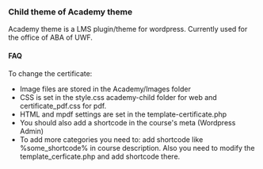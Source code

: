 <h3>Child theme of Academy theme</h3>
<p>Academy theme is a LMS plugin/theme for wordpress. Currently used for the office of ABA of UWF.</p>

<h4>FAQ</h4>
<p>To change the certificate:</p>
<ul>
<li>   Image files are stored in the Academy/Images folder </li>
   <li>CSS is set in the style.css academy-child  folder for web and certificate_pdf.css for pdf. </li>
<li> HTML and mpdf settings are set in the template-certificate.php</li>
<li> You should also add a shortcode in the course's meta (Wordpress Admin) </li>
<li> To add more categories you need to: add shortcode like %some_shortcode% in course description. Also you need to modify the template_cerficate.php and add shortcode there. </li>

</ul>




